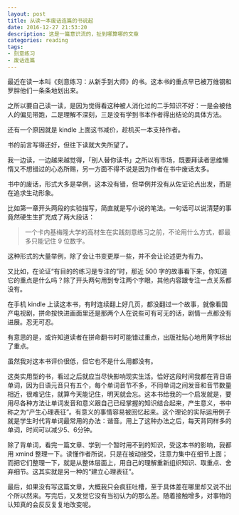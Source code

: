 ```yaml
---
layout: post
title: 从读一本废话连篇的书说起
date: 2016-12-27 21:53:20
description: 这是一篇意识流的，扯到哪算哪的文章
categories: reading
tags:
- 刻意练习
- 废话连篇
---
```


最近在读一本叫《刻意练习：从新手到大师》的书。这本书的重点早已被万维钢和罗胖他们一条条地划出来。

之所以要自己读一读，是因为觉得看这种被人消化过的二手知识不好：一是会被他人的偏见带跑，二是理解不深刻，三是没有学到书本作者得出结论的具体方法。

还有一个原因就是 kindle 上面这书减价，趁机买一本支持作者。

书的前言写得还好，但往下读就大失所望了。

我一边读，一边越来越觉得，「别人替你读书」之所以有市场，既要拜读者思维懒惰又不想错过的心态所赐，另一方面不得不说是因为作者在书中废话太多。

书中的废话，形式大多是举例，这本没有错，但举例并没有从佐证论点出发，而是在追求生动形象。

比如第一章开头两段的实验描写，简直就是写小说的笔法。一句话可以说清楚的事竟然硬生生扩充成了两大段话：

> 一个卡内基梅隆大学的高材生在实践刻意练习之前，不论用什么方式，都最多只能记住 9 位数字。

这种形式的大量举例，除了会让书变更厚一些，并不会让论述更为有力。

又比如，在论证“有目的的练习是专注的”时，那近 500 字的故事看下来，你知道它的重点是什么吗？除了开头两句用到专注两个字眼，其他内容跟专注一点关系都没有。

在手机 kindle 上读这本书，有时连续翻上好几页，都没翻过一个故事，就像看国产电视剧，拼命按快进画面里还是那两个人在说些可有可无的话，剧情一点都没有进展。忍无可忍。

有意思的是，或许知道读者在拼命翻书时可能错过重点，出版社贴心地用黄字标出了重点。

虽然我对这本书评价很低，但它也不是什么用都没有。

这类实用型的书，看过之后就应当尽快影响现实生活。恰好这段时间我都在背日语单词，因为日语元音只有五个，每个单词音节不多，不同单词之间发音和音节数量相近，很难记住，就算今天能记住，明天就会忘。这本书给我的一个启发就是，要用尽各种方法让单词发音和意义跟自己已经掌握的知识结合起来，产生意义，书中称之为“产生心理表征”。有意义的事情容易被回忆起来。这个理论的实际运用例子就是学生时代背单词最常用的办法：谐音。用上了这种办法之后，每天背同样多的单词，时间可以减少5、6分钟。

除了背单词，看完一篇文章、学到一个暂时用不到的知识，受这本书的影响，我都用 xmind 整理一下。读懂作者所说，只是在被动接受，注意力集中在细节上面；而把它们整理一下，就是从整体层面上，用自己的理解重新组织知识、取重点、舍弃细节。这其实就是另一种的“建立心理表征”。

最后，如果没有写这篇文章，大概我只会疯狂吐槽，至于具体差在哪里却又说不出个所以然来。写完后，又发觉它没有当初认为的那么差。随着接触增多，对事物的认知真的会反反复复地改变呢。